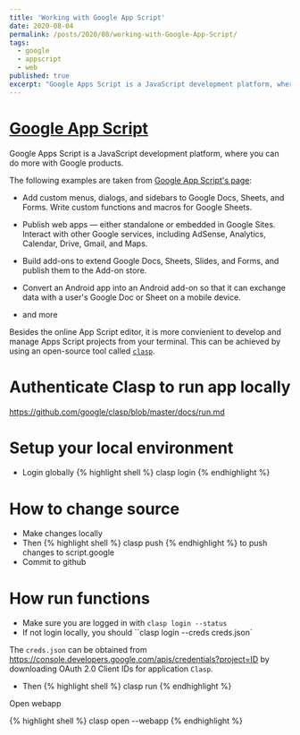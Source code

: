 ```yaml
---
title: 'Working with Google App Script'
date: 2020-08-04
permalink: /posts/2020/08/working-with-Google-App-Script/
tags:
  - google
  - appscript
  - web
published: true
excerpt: "Google Apps Script is a JavaScript development platform, where you can do more with Google products."
---
```

# [Google App Script](https://developers.google.com/apps-script/overview)
Google Apps Script is a JavaScript development platform, where you can do more with Google products. 

The following examples are taken from [Google App Script's page](https://developers.google.com/apps-script/overview):

* Add custom menus, dialogs, and sidebars to Google Docs, Sheets, and Forms.
Write custom functions and macros for Google Sheets.

* Publish web apps — either standalone or embedded in Google Sites.
Interact with other Google services, including AdSense, Analytics, Calendar, Drive, Gmail, and Maps.

* Build add-ons to extend Google Docs, Sheets, Slides, and Forms, and publish them to the Add-on store.
* Convert an Android app into an Android add-on so that it can exchange data with a user's Google Doc or Sheet on a mobile device.

* and more


Besides the online App Script editor, it is more convienient to develop and manage Apps Script projects from your terminal. This can be achieved by using an open-source tool called [`clasp`](http://g.co/codelabs/clasp).

# Authenticate Clasp to run app locally
https://github.com/google/clasp/blob/master/docs/run.md


# Setup your local environment

* Login globally
{% highlight shell %}
clasp login
{% endhighlight %}

# How to change source
* Make changes locally
* Then
{% highlight shell %} 
clasp push
{% endhighlight %}
to push changes to script.google
* Commit to github

# How run functions
* Make sure you are logged in with `clasp login --status`
* If not login locally, you should ``clasp login --creds creds.json`

The `creds.json` can be obtained from https://console.developers.google.com/apis/credentials?project=ID by downloading OAuth 2.0 Client IDs for application `Clasp`.


* Then
{% highlight shell %}
clasp run
{% endhighlight %}

Open webapp

{% highlight shell %}
clasp open --webapp
{% endhighlight %}

